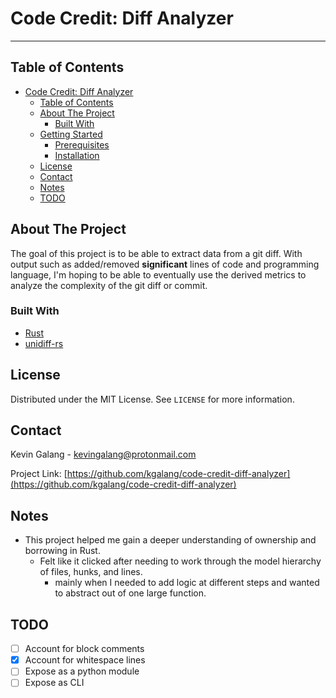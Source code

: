 # Code Credit: Diff Analyzer

---

<!-- TABLE OF CONTENTS -->
## Table of Contents

- [Code Credit: Diff Analyzer](#code-credit-diff-analyzer)
  - [Table of Contents](#table-of-contents)
  - [About The Project](#about-the-project)
    - [Built With](#built-with)
  - [Getting Started](#getting-started)
    - [Prerequisites](#prerequisites)
    - [Installation](#installation)
  - [License](#license)
  - [Contact](#contact)
  - [Notes](#notes)
  - [TODO](#todo)



<!-- ABOUT THE PROJECT -->
## About The Project

The goal of this project is to be able to extract data from a git diff. With output such as added/removed **significant** lines of code and programming language, I'm hoping to be able to eventually use the derived metrics to analyze the complexity of the git diff or commit.


### Built With

* [Rust](https://www.rust-lang.org/)
* [unidiff-rs](https://github.com/messense/unidiff-rs)



<!-- GETTING STARTED
## Getting Started

To get a local copy up and running follow these simple steps.

### Prerequisites

This is an example of how to list things you need to use the software and how to install them.
* npm
```sh
npm install npm@latest -g
```

### Installation
 
1. Clone the code-credit-diff-analyzer
```sh
git clone https://github.com/kgalang/code-credit-diff-analyzer.git
```
2. Install NPM packages
```sh
npm install
``` -->



<!-- USAGE EXAMPLES -->
<!-- ## Usage -->


<!-- Use this space to show useful examples of how a project can be used. Additional screenshots, code examples and demos work well in this space. You may also link to more resources.

_For more examples, please refer to the [Documentation](https://example.com)_ -->


<!-- LICENSE -->
## License

Distributed under the MIT License. See `LICENSE` for more information.



<!-- CONTACT -->
## Contact

Kevin Galang - kevingalang@protonmail.com

Project Link: [https://github.com/kgalang/code-credit-diff-analyzer](https://github.com/kgalang/code-credit-diff-analyzer)


## Notes

- This project helped me gain a deeper understanding of ownership and borrowing in Rust. 
  - Felt like it clicked after needing to work through the model hierarchy of files, hunks, and lines.
    - mainly when I needed to add logic at different steps and wanted to abstract out of one large function.

## TODO
- [ ] Account for block comments
- [x] Account for whitespace lines
- [ ] Expose as a python module
- [ ] Expose as CLI
